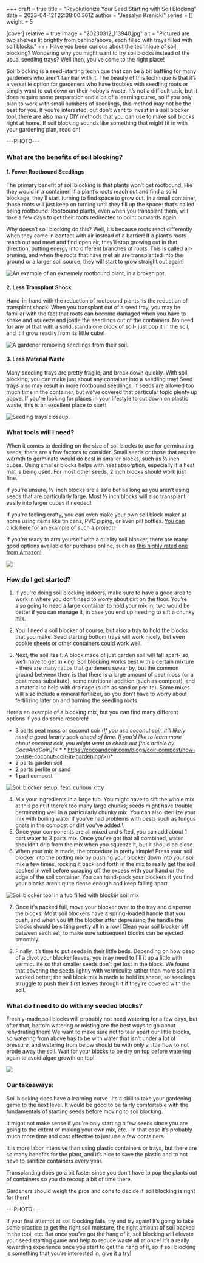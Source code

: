 +++
draft = true
title = "Revolutionize Your Seed Starting with Soil Blocking"
date = 2023-04-12T22:38:00.361Z
author = "Jessalyn Krenicki"
series = []
weight = 5

[cover]
relative = true
image = "20230312_113940.jpg"
alt = "Pictured are two shelves lit brightly from behind/above, each filled with trays filled with soil blocks."
+++
Have you been curious about the technique of soil blocking? Wondering why you might want to try soil blocks instead of the usual seedling trays? Well then, you’ve come to the right place!

Soil blocking is a seed-starting technique that can be a bit baffling for many gardeners who aren’t familiar with it. The beauty of this technique is that it’s a versatile option for gardeners who have troubles with seedling roots or simply want to cut down on their hobby’s waste. It’s not a difficult task, but it does require some preparation and a bit of a learning curve, so if you only plan to work with small numbers of seedlings, this method may not be the best for you. If you’re interested, but don’t want to invest in a soil blocker tool, there are also many DIY methods that you can use to make soil blocks right at home. If soil blocking sounds like something that might fit in with your gardening plan, read on!

\---PHOTO---

### What are the benefits of soil blocking?

#### 1. Fewer Rootbound Seedlings

The primary benefit of soil blocking is that plants won’t get rootbound, like they would in a container! If a plant’s roots reach out and find a solid blockage, they’ll start turning to find space to grow out. In a small container, those roots will just keep on turning until they fill up the space: that’s called being rootbound. Rootbound plants, even when you transplant them, will take a few days to get their roots redirected to point outwards again.

Why doesn’t soil blocking do this? Well, it’s because roots react differently when they come in contact with air instead of a barrier! If a plant’s roots reach out and meet and find open air, they’ll stop growing out in that direction, putting energy into different branches of roots. This is called air-pruning, and when the roots that have met air are transplanted into the ground or a larger soil source, they will start to grow straight out again! 

![An example of an extremely rootbound plant, in a broken pot.](https://img.freepik.com/premium-photo/growing-roots-broken-plant-pot_127755-1851.jpg?w=1480)

#### 2. Less Transplant Shock

Hand-in-hand with the reduction of rootbound plants, is the reduction of transplant shock! When you transplant out of a seed tray, you may be familiar with the fact that roots can become damaged when you have to shake and squeeze and jostle the seedlings out of the containers. No need for any of that with a solid, standalone block of soil- just pop it in the soil, and it’ll grow readily from its little cube!

![A gardener removing seedlings from their soil.](woman-transplants-pepper-seedlings-into-large-containers-hobby-gardening-pepper-dive.jpg)

#### 3. Less Material Waste

Many seedling trays are pretty fragile, and break down quickly. With soil blocking, you can make just about any container into a seedling tray! Seed trays also may result in more rootbound seedlings, if seeds are allowed too much time in the container, but we’ve covered that particular topic plenty up above. If you're looking for places in your lifestyle to cut down on plastic waste, this is an excellent place to start!

![Seeding trays closeup.](https://img.freepik.com/free-photo/close-up-seedlings-greenhouse_23-2148269667.jpg?w=1480&t=st=1681098472~exp=1681099072~hmac=00563d63efd485e10f569c3463f5e6f330e0b18b7c496d730c374fe800a53a03)

### What tools will I need?

When it comes to deciding on the size of soil blocks to use for germinating seeds, there are a few factors to consider. Small seeds or those that require warmth to germinate would do best in smaller blocks, such as ½ inch cubes. Using smaller blocks helps with heat absorption, especially if a heat mat is being used. For most other seeds, 2 inch blocks should work just fine. 

If you're unsure, ½  inch blocks are a safe bet as long as you aren’t using seeds that are particularly large. Most ½ inch blocks will also transplant easily into larger cubes if needed!

If you're feeling crafty, you can even make your own soil block maker at home using items like tin cans, PVC piping, or even pill bottles. [You can click here for an example of such a project!](https://www.theprairiehomestead.com/2014/04/diy-soil-block-maker.html)

If you're ready to arm yourself with a quality soil blocker, there are many good options available for purchase online, such as [this highly rated one from Amazon!](<https://amzn.to/43euC5L>)

![](soil-blocker.jpg)

### How do I get started?

1. If you're doing soil blocking indoors, make sure to have a good area to work in where you don’t need to worry about dirt on the floor. You’re also going to need a large container to hold your mix in; two would be better if you can manage it, in case you end up needing to sift a chunky mix.
2. You’ll need a soil blocker of course, but also a tray to hold the blocks that you make. Seed starting bottom trays will work nicely, but even cookie sheets or other containers could work well. 

3. Next, the soil itself. A block made of just garden soil will fall apart- so, we’ll have to get mixing! Soil blocking works best with a certain mixture - there are many ratios that gardeners swear by, but the common ground between them is that there is a large amount of peat moss (or a peat moss substitute), some nutritional addition (such as compost), and a material to help with drainage (such as sand or perlite). Some mixes will also include a mineral fertilizer, so you don’t have to worry about fertilizing later on and burning the seedling roots.

Here’s an example of a blocking mix, but you can find many different options if you do some research!

* 3 parts peat moss or coconut coir (*If you use coconut coir, it’ll likely need a good hearty soak ahead of time. If you’d like to learn more about coconut coir, you might want to check out \[this article by CocoAndCoir!](<* * * <https://cocoandcoir.com/blogs/coir-compost/how-to-use-coconut-coir-in-gardening/>>))*
* 2 parts garden soil
* 2 parts perlite or sand
* 1 part compost

![Soil blocker setup, feat. curious kitty](curious-cat.jpg)

4. Mix your ingredients in a large tub. You might have to sift the whole mix at this point if there’s too many large chunks; seeds might have trouble germinating well in a particularly chunky mix. You can also sterilize your mix with boiling water if you’ve had problems with pests such as fungus gnats in the compost or dirt you've added.\
5. Once your components are all mixed and sifted, you can add about 1 part water to 3 parts mix. Once you’ve got that all combined, water shouldn’t drip from the mix when you squeeze it, but it should be close.
6. When your mix is made, the procedure is pretty simple! Press your soil blocker into the potting mix by pushing your blocker down into your soil mix a few times, rocking it back and forth in the mix to really get the soil packed in well before scraping off the excess with your hand or the edge of the soil container. You can hand-pack your blockers if you find your blocks aren’t quite dense enough and keep falling apart.

![Soil blocker tool in a tub filled with blocker soil mix](20230312_104738.jpg)

7. Once it's packed full, move your blocker over to the tray and dispense the blocks. Most soil blockers have a spring-loaded handle that you push, and when you lift the blocker after depressing the handle the blocks should be sitting pretty all in a row! Clean your soil blocker off between each set, to make sure subsequent blocks can be ejected smoothly.

8. Finally, it’s time to put seeds in their little beds. Depending on how deep of a divot your blocker leaves, you may need to fill it up a little with vermiculite so that smaller seeds don’t get lost in the block. We found that covering the seeds lightly with vermiculite rather than more soil mix worked better; the soil block mix is made to hold its shape, so seedlings struggle to push their first leaves through it if they’re covered with the soil.

### What do I need to do with my seeded blocks?

Freshly-made soil blocks will probably not need watering for a few days, but after that, bottom watering or misting are the best ways to go about rehydrating them! We want to make sure not to tear apart our little blocks, so watering from above has to be with water that isn’t under a lot of pressure, and watering from below should be with only a little flow to not erode away the soil. Wait for your blocks to be dry on top before watering again to avoid algae growth on top!

![](20230312_110709.jpg)

### Our takeaways:

Soil blocking does have a learning curve- its a skill to take your gardening game to the next level. It would be good to be fairly comfortable with the fundamentals of starting seeds before moving to soil blocking. 

It might not make sense if you're only starting a few seeds since you are going to the extent of making your own mix, etc.- in that case it’s probably much more time and cost effective to just use a few containers.

It is more labor intensive than using plastic containers or trays, but there are so many benefits for the plant, and it’s nice to save the plastic and to not have to sanitize containers every year. 

Transplanting does go a bit faster since you don't have to pop the plants out of containers so you do recoup a bit of time there.

Gardeners should weigh the pros and cons to decide if soil blocking is right for them!

\---PHOTO---

If your first attempt at soil blocking fails, try and try again! It’s going to take some practice to get the right soil moisture, the right amount of soil packed in the tool, etc. But once you’ve got the hang of it, soil blocking will elevate your seed starting game and help to reduce waste all at once! It’s a really rewarding experience once you start to get the hang of it, so if soil blocking is something that you’re interested in, give it a try!